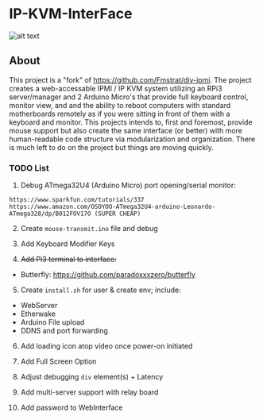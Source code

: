 # IP-KVM-InterFace

![alt text](https://github.com/SterlingButters/ip-kvm-interface/blob/master/Example.png)


## About
This project is a "fork" of https://github.com/Fmstrat/diy-ipmi. The project creates a
web-accessable IPMI / IP KVM system utilizing an RPi3 server/manager and 2 Arduino Micro's that provide
full keyboard control, monitor view, and and the ability to reboot computers with standard motherboards
remotely as if you were sitting in front of them with a keyboard and monitor. This projects intends to,
first and foremost, provide mouse support but also create the same interface (or better) with more human-readable
code structure via modularization and organization. There is much left to do on the project
but things are moving quickly.

### TODO List

1) Debug ATmega32U4 (Arduino Micro) port opening/serial monitor:
```
https://www.sparkfun.com/tutorials/337
https://www.amazon.com/OSOYOO-ATmega32U4-arduino-Leonardo-ATmega328/dp/B012FOV17O (SUPER CHEAP)
```

2) Create `mouse-transmit.ino` file and debug

3) Add Keyboard Modifier Keys

4) ~~Add Pi3 terminal to interface:~~
  - Butterfly: https://github.com/paradoxxxzero/butterfly

5) Create `install.sh` for user & create env; include:
  - WebServer
  - Etherwake
  - Arduino File upload
  - DDNS and port forwarding

6) Add loading icon atop video once power-on initiated

7) Add Full Screen Option

8) Adjust debugging `div` element(s) + Latency

10) Add multi-server support with relay board

11) Add password to WebInterface

